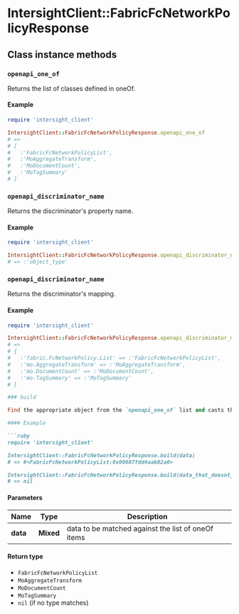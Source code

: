 # IntersightClient::FabricFcNetworkPolicyResponse

## Class instance methods

### `openapi_one_of`

Returns the list of classes defined in oneOf.

#### Example

```ruby
require 'intersight_client'

IntersightClient::FabricFcNetworkPolicyResponse.openapi_one_of
# =>
# [
#   :'FabricFcNetworkPolicyList',
#   :'MoAggregateTransform',
#   :'MoDocumentCount',
#   :'MoTagSummary'
# ]
```

### `openapi_discriminator_name`

Returns the discriminator's property name.

#### Example

```ruby
require 'intersight_client'

IntersightClient::FabricFcNetworkPolicyResponse.openapi_discriminator_name
# => :'object_type'
```

### `openapi_discriminator_name`

Returns the discriminator's mapping.

#### Example

```ruby
require 'intersight_client'

IntersightClient::FabricFcNetworkPolicyResponse.openapi_discriminator_mapping
# =>
# {
#   :'fabric.FcNetworkPolicy.List' => :'FabricFcNetworkPolicyList',
#   :'mo.AggregateTransform' => :'MoAggregateTransform',
#   :'mo.DocumentCount' => :'MoDocumentCount',
#   :'mo.TagSummary' => :'MoTagSummary'
# }

### build

Find the appropriate object from the `openapi_one_of` list and casts the data into it.

#### Example

```ruby
require 'intersight_client'

IntersightClient::FabricFcNetworkPolicyResponse.build(data)
# => #<FabricFcNetworkPolicyList:0x00007fdd4aab02a0>

IntersightClient::FabricFcNetworkPolicyResponse.build(data_that_doesnt_match)
# => nil
```

#### Parameters

| Name | Type | Description |
| ---- | ---- | ----------- |
| **data** | **Mixed** | data to be matched against the list of oneOf items |

#### Return type

- `FabricFcNetworkPolicyList`
- `MoAggregateTransform`
- `MoDocumentCount`
- `MoTagSummary`
- `nil` (if no type matches)

